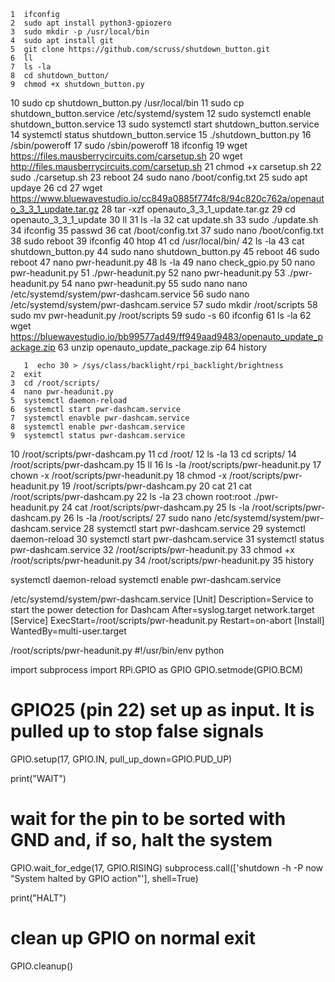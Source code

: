     1  ifconfig
    2  sudo apt install python3-gpiozero
    3  sudo mkdir -p /usr/local/bin
    4  sudo apt install git
    5  git clone https://github.com/scruss/shutdown_button.git
    6  ll
    7  ls -la
    8  cd shutdown_button/
    9  chmod +x shutdown_button.py
   10  sudo cp shutdown_button.py /usr/local/bin
   11  sudo cp shutdown_button.service /etc/systemd/system
   12  sudo systemctl enable shutdown_button.service
   13  sudo systemctl start shutdown_button.service
   14  systemctl status shutdown_button.service
   15  ./shutdown_button.py 
   16  /sbin/poweroff
   17  sudo /sbin/poweroff
   18  ifconfig
   19  wget https://files.mausberrycircuits.com/carsetup.sh
   20  wget http://files.mausberrycircuits.com/carsetup.sh
   21  chmod +x carsetup.sh 
   22  sudo ./carsetup.sh 
   23  reboot
   24  sudo nano /boot/config.txt 
   25  sudo apt updaye
   26  cd
   27  wget https://www.bluewavestudio.io/cc849a0885f774fc8/94c820c762a/openauto_3_3_1_update.tar.gz
   28  tar -xzf openauto_3_3_1_update.tar.gz
   29  cd openauto_3_3_1_update
   30  ll
   31  ls -la
   32  cat update.sh 
   33  sudo ./update.sh 
   34  ifconfig
   35  passwd
   36  cat /boot/config.txt 
   37  sudo nano /boot/config.txt 
   38  sudo reboot
   39  ifconfig
   40  htop
   41  cd /usr/local/bin/
   42  ls -la
   43  cat shutdown_button.py 
   44  sudo nano shutdown_button.py 
   45  reboot
   46  sudo reboot
   47  nano pwr-headunit.py 
   48  ls -la
   49  nano check_gpio.py 
   50  nano pwr-headunit.py 
   51  ./pwr-headunit.py 
   52  nano pwr-headunit.py 
   53  ./pwr-headunit.py 
   54  nano pwr-headunit.py 
   55  sudo nano nano /etc/systemd/system/pwr-dashcam.service
   56  sudo nano /etc/systemd/system/pwr-dashcam.service
   57  sudo mkdir /root/scripts
   58  sudo mv pwr-headunit.py /root/scripts
   59  sudo -s
   60  ifconfig
   61  ls -la
   62  wget https://bluewavestudio.io/bb99577ad49/ff949aad9483/openauto_update_package.zip
   63  unzip openauto_update_package.zip
   64  history


       1  echo 30 > /sys/class/backlight/rpi_backlight/brightness
    2  exit
    3  cd /root/scripts/
    4  nano pwr-headunit.py 
    5  systemctl daemon-reload
    6  systemctl start pwr-dashcam.service
    7  systemctl enavble pwr-dashcam.service
    8  systemctl enable pwr-dashcam.service
    9  systemctl status pwr-dashcam.service
   10  /root/scripts/pwr-dashcam.py
   11  cd /root/
   12  ls -la
   13  cd scripts/
   14  /root/scripts/pwr-dashcam.py
   15  ll
   16  ls -la /root/scripts/pwr-headunit.py 
   17  chown -x /root/scripts/pwr-headunit.py 
   18  chmod -x /root/scripts/pwr-headunit.py 
   19  /root/scripts/pwr-dashcam.py
   20  cat 
   21  cat /root/scripts/pwr-dashcam.py
   22  ls -la
   23  chown root:root ./pwr-headunit.py 
   24  cat /root/scripts/pwr-dashcam.py
   25  ls -la /root/scripts/pwr-dashcam.py
   26  ls -la /root/scripts/
   27  sudo nano /etc/systemd/system/pwr-dashcam.service 
   28  systemctl start pwr-dashcam.service
   29  systemctl daemon-reload
   30  systemctl start pwr-dashcam.service
   31  systemctl status pwr-dashcam.service
   32  /root/scripts/pwr-headunit.py
   33  chmod +x /root/scripts/pwr-headunit.py
   34  /root/scripts/pwr-headunit.py
   35  history


systemctl daemon-reload
systemctl enable pwr-dashcam.service

/etc/systemd/system/pwr-dashcam.service 
[Unit]
Description=Service to start the power detection for Dashcam
After=syslog.target network.target
[Service]
ExecStart=/root/scripts/pwr-headunit.py
Restart=on-abort
[Install]
WantedBy=multi-user.target

/root/scripts/pwr-headunit.py
#!/usr/bin/env python

import subprocess
import RPi.GPIO as GPIO
GPIO.setmode(GPIO.BCM)

# GPIO25 (pin 22) set up as input. It is pulled up to stop false signals
GPIO.setup(17, GPIO.IN, pull_up_down=GPIO.PUD_UP)

print("WAIT")

# wait for the pin to be sorted with GND and, if so, halt the system
GPIO.wait_for_edge(17, GPIO.RISING)
subprocess.call(['shutdown -h -P now "System halted by GPIO action"'], shell=True)

print("HALT")

# clean up GPIO on normal exit
GPIO.cleanup()